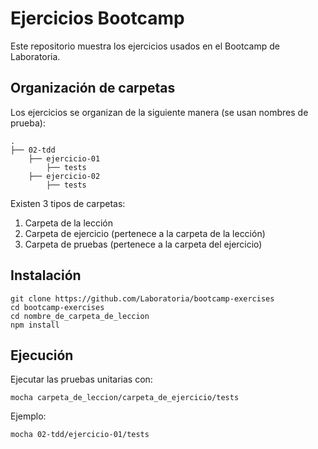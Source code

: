 # Ejercicios Bootcamp

Este repositorio muestra los ejercicios usados en el Bootcamp de Laboratoria.

## Organización de carpetas

Los ejercicios se organizan de la siguiente manera (se usan nombres de prueba):

    .
    ├── 02-tdd
	    ├── ejercicio-01
		    ├── tests
	    ├── ejercicio-02
		    ├── tests

Existen 3 tipos de carpetas:

 1. Carpeta de la lección
 2. Carpeta de ejercicio (pertenece a la carpeta de la lección)
 3. Carpeta de pruebas (pertenece a la carpeta del ejercicio)


## Instalación

	git clone https://github.com/Laboratoria/bootcamp-exercises
	cd bootcamp-exercises
	cd nombre_de_carpeta_de_leccion
	npm install


## Ejecución

Ejecutar las pruebas unitarias con:

	mocha carpeta_de_leccion/carpeta_de_ejercicio/tests

Ejemplo:

	mocha 02-tdd/ejercicio-01/tests

